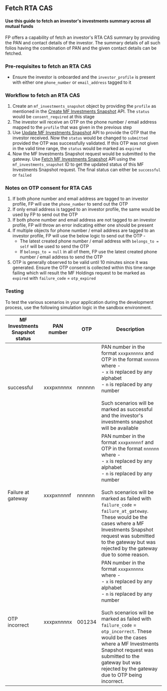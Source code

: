 ## Fetch RTA CAS
#### Use this guide to fetch an investor's investments summary across all mutual funds

FP offers a capability of fetch an investor's RTA CAS summary by providing the PAN and contact details of the investor. The summary details of all such folios having the combination of PAN and the given contact details can be fetched.

### Pre-requisites to fetch an RTA CAS
- Ensure the investor is onboarded and the `investor_profile` is present with either one `phone_number` or `email_address` tagged to it

### Workflow to fetch an RTA CAS
1. Create an `mf_investments_snapshot` object by providing the `profile` as mentioned in the [Create MF Investments Snapshot]() API. The `status` would be `consent_required` at this stage
2. The investor will receive an OTP on the phone number / email address mapped to the `profile` that was given in the previous step
3. Use [Update MF Investments Snapshot]() API to provide the  OTP that the investor received. Now the `status` would be changed to `submitted` provided the OTP was successfully validated. If this OTP was not given in the valid time range, the `status` would be marked as `expired`
5. Now the MF Investments Snapshot request would be submitted to the gateway. Use [Fetch MF Investments Snapshot]() API using the `mf_investments_snapshot` ID to get the updated status of this MF Investments Snapshot request. The final status can either be `successful` or `failed`

### Notes on OTP consent for RTA CAS
1. If both phone number and email address are tagged to an investor profile, FP will use the `phone_number` to send out the OTP
2. If only email address is tagged to an investor profile, the same would be used by FP to send out the OTP
3. If both phone number and email address are not tagged to an investor profile, FP will throw an error indicating either one should be present
4. If multiple objects for phone number / email address are tagged to an investor profile, FP will use the below logic to send out the OTP -
    - The latest created phone number / email address with `belongs_to = self` will be used to send the OTP
    - If `belongs_to = null` in all of them, FP use the latest created phone number / email address to send the OTP
5. OTP is generally observed to be valid until 10 minutes since it was generated. Ensure the OTP consent is collected within this time range failing which will result the MF Holdings request to be marked as `expired` with `failure_code` = `otp_expired`

### Testing

To test the various scenarios in your application during the development process, use the following simulation logic in the sandbox environment.

|MF Investments Snapshot status|PAN number|OTP|Description|
|-|-|-|-|
|successful|xxxpxnnnnx|nnnnnn|PAN number in the format `xxxpxnnnnx` and OTP in the format `nnnnnn` where -<br>- `x` is replaced by any alphabet<br>- `n` is replaced by any number<br><br>Such scenarios will be marked as successful and the investor's investments snapshot will be available|
|Failure at gateway|xxxpxnnnnf|nnnnnn|PAN number in the format `xxxpxnnnnf` and OTP in the format `nnnnnn` where -<br>- `x` is replaced by any alphabet<br>- `n` is replaced by any number<br><br>Such scenarios will be marked as failed with `failure_code` = `failure_at_gateway`. These would be the cases where a MF Investments Snapshot request was submitted to the gateway but was rejected by the gateway due to some reason.|
|OTP incorrect|xxxpxnnnnx|001234|PAN number in the format `xxxpxnnnnx` where -<br>- `x` is replaced by any alphabet<br>- `n` is replaced by any number<br><br>Such scenarios will be marked as failed with `failure_code` = `otp_incorrect`. These would be the cases where a MF Investments Snapshot request was submitted to the gateway but was rejected by the gateway due to OTP being incorrect.|
